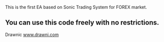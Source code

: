 This is the first EA based on Sonic Trading System for FOREX market.

You can use this code freely with no restrictions.
--------------
Drawnic
www.drawni.com
